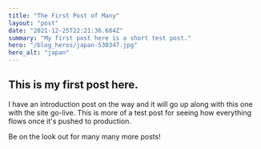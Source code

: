 ```yaml
---
title: "The First Post of Many"
layout: "post"
date: "2021-12-25T22:21:36.684Z"
summary: "My first post here is a short test post."
hero: "/blog_heros/japan-530347.jpg"
hero_alt: "japan"
---
```


## This is my first post here.

I have an introduction post on the way and it will go up along with this one with the site go-live. This is more of a test post for seeing how everything flows once it's pushed to production.

Be on the look out for many many more posts!
